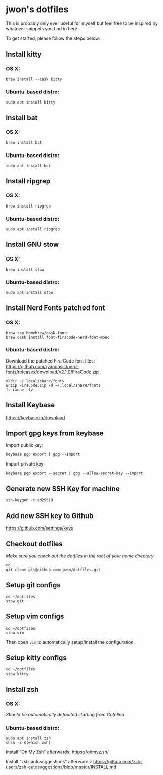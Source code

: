 # jwon's dotfiles
This is probably only ever useful for myself but feel free to be inspired by whatever snippets you find in here.

To get started, please follow the steps below:

## Install kitty
### OS X:
```
brew install --cask kitty
```

### Ubuntu-based distro:
```
sudo apt install kitty
```

## Install bat
### OS X:
```
brew install bat
```

### Ubuntu-based distro:
```
sudo apt install bat
```

## Install ripgrep
### OS X:
```
brew install ripgrep
```

### Ubuntu-based distro:
```
sudo apt install ripgrep
```

## Install GNU stow
### OS X:
```
brew install stow
```
### Ubuntu-based distro:
```
sudo apt install stow
```

## Install Nerd Fonts patched font
### OS X:
```
brew tap homebrew/cask-fonts
brew cask install font-firacode-nerd-font-mono
```
### Ubuntu-based distro:

Download the patched Fira Code font files:
https://github.com/ryanoasis/nerd-fonts/releases/download/v2.1.0/FiraCode.zip
```
mkdir ~/.local/share/fonts
unzip FiraCode.zip -d ~/.local/share/fonts
fc-cache -fv
```

## Install Keybase
https://keybase.io/download

## Import gpg keys from keybase
Import public key:
```
keybase pgp export | gpg --import
```
Import private key:
```
keybase pgp export --secret | gpg --allow-secret-key --import
```

## Generate new SSH Key for machine
```
ssh-keygen -t ed25519
```

## Add new SSH key to Github
https://github.com/settings/keys

## Checkout dotfiles
*Make sure you check out the dotfiles in the root of your home directory*
```
cd ~
git clone git@github.com:jwon/dotfiles.git
```

## Setup git configs
```
cd ~/dotfiles
stow git
```

## Setup vim configs
```
cd ~/dotfiles
stow vim
```
Then open `vim` to automatically setup/install the configuration.

## Setup kitty configs
```
cd ~/dotfiles
stow kitty
```

## Install zsh
### OS X:

*Should be automatically defaulted starting from Catalina*

### Ubuntu-based distro:
```
sudo apt install zsh
chsh -s $(which zsh)
```
Install "Oh My Zsh" afterwards: https://ohmyz.sh/

Install "zsh-autosuggestions" afterwards: https://github.com/zsh-users/zsh-autosuggestions/blob/master/INSTALL.md
